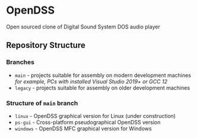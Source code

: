 # OpenDSS
Open sourced clone of Digital Sound System DOS audio player

## Repository Structure

### Branches
* `main` - projects suitable for assembly on modern development machines
  _for example, PCs with installed Visual Studio 2019+ or GCC 12_
* `legacy` - projects suitable for assembly on older development machines

### Structure of `main` branch
* `linux` - OpenDSS graphical version for Linux (under construction)
* `ps-gui` - Cross-platform pseudographical OpenDSS version
* `windows` - OpenDSS MFC graphical version for Windows
